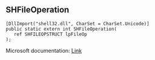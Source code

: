 ## SHFileOperation

```
[DllImport("shell32.dll", CharSet = CharSet.Unicode)]
public static extern int SHFileOperation(
   ref SHFILEOPSTRUCT lpFileOp
);
```

Microsoft documentation: [Link](https://docs.microsoft.com/en-us/windows/win32/api/shellapi/nf-shellapi-shfileoperationw)
